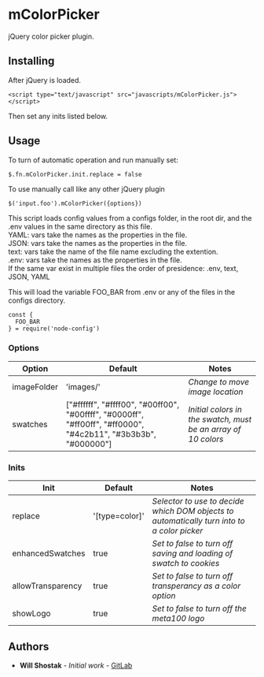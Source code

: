 # mColorPicker

jQuery color picker plugin. 

## Installing

After jQuery is loaded.
```
<script type="text/javascript" src="javascripts/mColorPicker.js"></script>
```
Then set any inits listed below.

## Usage

To turn of automatic operation and run manually set:
```
$.fn.mColorPicker.init.replace = false
```
To use manually call like any other jQuery plugin
```
$('input.foo').mColorPicker({options})
```

This script loads config values from a configs folder, in the root dir, and the .env values in the same directory as this file.  
YAML: vars take the names as the properties in the file.  
JSON: vars take the names as the properties in the file.  
text: vars take the name of the file name excluding the extention.  
.env: vars take the names as the properties in the file.  
If the same var exist in multiple files the order of presidence: .env, text, JSON, YAML

This will load the variable FOO_BAR from .env or any of the files in the configs directory.
```
const {
  FOO_BAR
} = require('node-config')
```

### Options
Option | Default | Notes
--- | --- | ---
imageFolder | 'images/' | *Change to move image location*
swatches | ["#ffffff", "#ffff00", "#00ff00", "#00ffff", "#0000ff", "#ff00ff", "#ff0000", "#4c2b11", "#3b3b3b", "#000000"] | *Initial colors in the swatch, must be an array of 10 colors*


### Inits
Init | Default | Notes
--- | --- | ---
replace | '[type=color]' | *Selector to use to decide which DOM objects to automatically turn into to a color picker*
enhancedSwatches | true | *Set to false to turn off saving and loading of swatch to cookies*
allowTransparency | true | *Set to false to turn off transperancy as a color option*
showLogo | true | *Set to false to turn off the meta100 logo*

## Authors

* **Will Shostak** - *Initial work* - [GitLab](https://github.com/wshostak)
